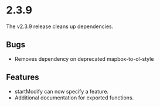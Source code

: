# 2.3.9

The v2.3.9 release cleans up dependencies.

## Bugs

 * Removes dependency on deprecated mapbox-to-ol-style

## Features

 * startModify can now specify a feature.
 * Additional documentation for exported functions.
